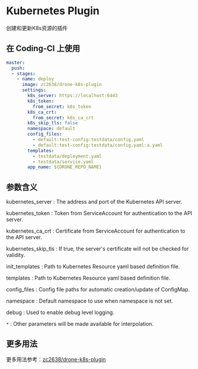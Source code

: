 # Kubernetes Plugin

创建和更新K8s资源的插件

## 在 Coding-CI 上使用

```yml
master:
  push:
  - stages:
    - name: deploy
      image: zc2638/drone-k8s-plugin
      settings:
        k8s_server: https://localhost:6443
        k8s_token:
          from_secret: k8s_token
        k8s_ca_crt:
          from_secret: k8s_ca_crt
        k8s_skip_tls: false
        namespace: default
        config_files:
          - default:test-config:testdata/config.yaml
          - default:test-config:testdata/config.yaml:a.yaml
        templates:
          - testdata/deployment.yaml
          - testdata/service.yaml
        app_name: ${DRONE_REPO_NAME}
```

## 参数含义

kubernetes_server
: The address and port of the Kubernetes API server.

kubernetes_token
: Token from ServiceAccount for authentication to the API server.

kubernetes_ca_crt
: Certificate from ServiceAccount for authentication to the API server.

kubernetes_skip_tls
: If true, the server's certificate will not be checked for validity.

init_templates
: Path to Kubernetes Resource yaml based definition file.

templates
: Path to Kubernetes Resource yaml based definition file.

config_files
: Config file paths for automatic creation/update of ConfigMap.

namespace
: Default namespace to use when namespace is not set.

debug
: Used to enable debug level logging.

`*`
: Other parameters will be made available for interpolation.

## 更多用法

更多用法参考：[zc2638/drone-k8s-plugin](https://github.com/zc2638/drone-k8s-plugin)
